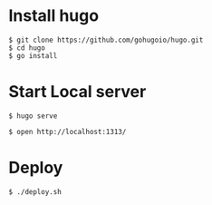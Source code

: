 # Install hugo
```
$ git clone https://github.com/gohugoio/hugo.git
$ cd hugo
$ go install
```

# Start Local server
```
$ hugo serve

$ open http://localhost:1313/
```

# Deploy
```
$ ./deploy.sh
```
